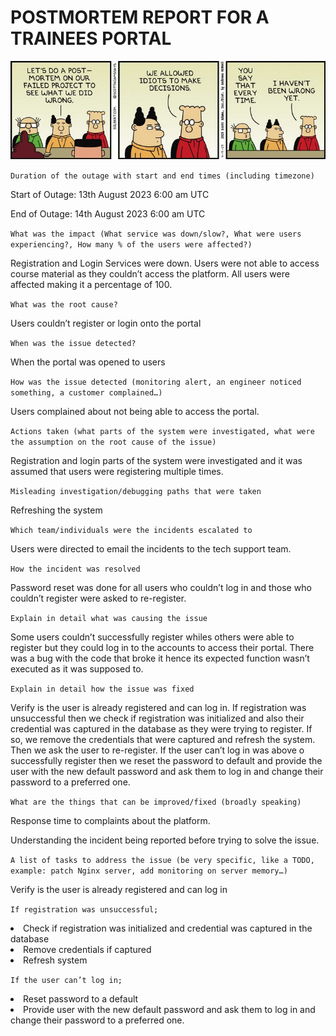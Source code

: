 # POSTMORTEM REPORT FOR A TRAINEES PORTAL
<img src='postmortem.jpg'>

`Duration of the outage with start and end times (including timezone)`

Start of Outage: 13th August 2023 6:00 am UTC

End of Outage: 14th August 2023 6:00 am UTC

`What was the impact (What service was down/slow?, What were users experiencing?, How many % of the users were affected?)`

Registration and Login Services were down. Users were not able to access course material as they couldn’t access the platform. All users were affected making it a percentage of 100.

`What was the root cause?`

Users couldn’t register or login onto the portal

`When was the issue detected?`

When the portal was opened to users

`How was the issue detected (monitoring alert, an engineer noticed something, a customer complained…)`

Users complained about not being able to access the portal. 

`Actions taken (what parts of the system were investigated, what were the assumption on the root cause of the issue)`

Registration and login parts of the system were investigated and it was assumed that users were registering multiple times.

`Misleading investigation/debugging paths that were taken`

Refreshing the system

`Which team/individuals were the incidents escalated to`

Users were directed to email the incidents to the tech support team.

`How the incident was resolved`

Password reset was done for all users who couldn’t log in and those who couldn’t register were asked to re-register.

`Explain in detail what was causing the issue`

Some users couldn’t successfully register whiles others were able to register but they could log in to the accounts to access their portal. There was a bug with the code that broke it hence its expected function wasn’t executed as it was supposed to.

`Explain in detail how the issue was fixed`

Verify is the user is already registered and can log in. If registration was unsuccessful then we check if registration was initialized and also their credential was captured in the database as they were trying to register. If so, we remove the credentials that were captured and refresh the system. Then we ask the user to re-register. 
If the user can’t log in was above o successfully register then we reset the password to default and provide the user with the new default password and ask them to log in and change their password to a preferred one.

`What are the things that can be improved/fixed (broadly speaking)`

Response time to complaints about the platform.

Understanding the incident being reported before trying to solve the issue.

`A list of tasks to address the issue (be very specific, like a TODO, example: patch Nginx server, add monitoring on server memory…)`

Verify is the user is already registered and can log in 

`If registration was unsuccessful;`
<li>Check if registration was initialized and credential was captured in the database
<li>Remove credentials if captured
<li>Refresh system
<liAsk the user to re-register</ul>  
  
`If the user can’t log in;`
<li>Reset password to a default
<li>Provide user with the new default password and ask them to log in and change their password to a preferred one.

